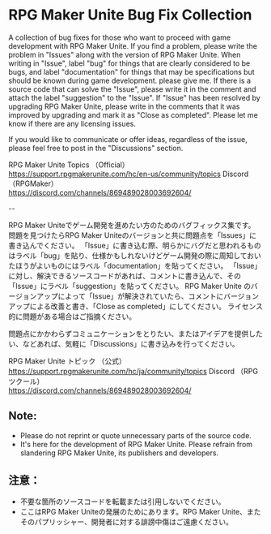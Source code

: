 # RPG Maker Unite Bug Fix Collection

A collection of bug fixes for those who want to proceed with game development with RPG Maker Unite.
If you find a problem, please write the problem in "Issues" along with the version of RPG Maker Unite.
When writing in "Issue", label "bug" for things that are clearly considered to be bugs, and label "documentation" for things that may be specifications but should be known during game development. please give me.
If there is a source code that can solve the "Issue", please write it in the comment and attach the label "suggestion" to the "Issue".
If "Issue" has been resolved by upgrading RPG Maker Unite, please write in the comments that it was improved by upgrading and mark it as "Close as completed".
Please let me know if there are any licensing issues.  
  
If you would like to communicate or offer ideas, regardless of the issue, please feel free to post in the "Discussions" section.

RPG Maker Unite Topics （Official）  
https://support.rpgmakerunite.com/hc/en-us/community/topics
Discord （RPGMaker）  
https://discord.com/channels/869489028003692604/

--

RPG Maker Uniteでゲーム開発を進めたい方のためのバグフィックス集です。
問題を見つけたらRPG Maker Uniteのバージョンと共に問題点を「Issues」に書き込んでください。
「Issue」に書き込む際、明らかにバグだと思われるものはラベル「bug」を貼り、仕様かもしれないけどゲーム開発の際に周知しておいたほうがよいものにはラベル「documentation」を貼ってください。
「Issue」に対し、解決できるソースコードがあれば、コメントに書き込んで、その「Issue」にラベル「suggestion」を貼ってください。
RPG Maker Unite のバージョンアップによって「Issue」が解決されていたら、コメントにバージョンアップによる改善と書き、「Close as completed」にしてください。
ライセンス的に問題がある場合はご指摘ください。  
  
問題点にかかわらずコミュニケーションをとりたい、またはアイデアを提供したい、などあれば、気軽に「Discussions」に書き込みを行ってください。

RPG Maker Unite トピック （公式）  
https://support.rpgmakerunite.com/hc/ja/community/topics
Discord （RPGツクール）  
https://discord.com/channels/869489028003692604/


## Note:
- Please do not reprint or quote unnecessary parts of the source code.
- It's here for the development of RPG Maker Unite. Please refrain from slandering RPG Maker Unite, its publishers and developers.

## 注意：
- 不要な箇所のソースコードを転載または引用しないでください。
- ここはRPG Maker Uniteの発展のためにあります。RPG Maker Unite、またそのパプリッシャー、開発者に対する誹謗中傷はご遠慮ください。
